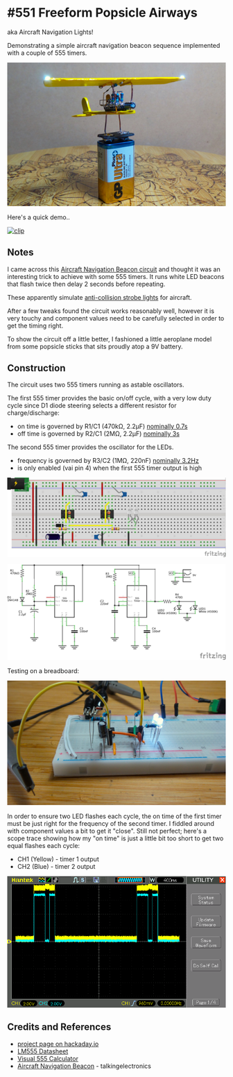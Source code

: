 # #551 Freeform Popsicle Airways

aka Aircraft Navigation Lights!

Demonstrating a simple aircraft navigation beacon sequence implemented with a couple of 555 timers.

![Build](./assets/AircraftNavigationLights_build.jpg?raw=true)

Here's a quick demo..

[![clip](https://img.youtube.com/vi/AiXiwGwCQng/0.jpg)](https://www.youtube.com/watch?v=AiXiwGwCQng)

## Notes

I came across this [Aircraft Navigation Beacon circuit](http://www.talkingelectronics.com/projects/50%20-%20555%20Circuits/50%20-%20555%20Circuits.html#Beacon) and thought it was an interesting trick to achieve with some 555 timers.
It runs white LED beacons that flash twice then delay 2 seconds before repeating.

These apparently simulate [anti-collision strobe lights](https://en.wikipedia.org/wiki/Navigation_light#Aviation_navigation_lights) for aircraft.

After a few tweaks found the circuit works reasonably well, however it is very touchy and component values need to be carefully selected in order to get the timing right.

To show the circuit off a little better, I fashioned a little aeroplane model from some popsicle sticks that sits proudly atop a 9V battery.

## Construction

The circuit uses two 555 timers running as astable oscillators.

The first 555 timer provides the basic on/off cycle, with a very low duty cycle since D1 diode steering selects a different resistor for charge/discharge:

* on time is governed by R1/C1 (470kΩ, 2.2µF) [nominally 0.7s](https://visual555.tardate.com/?mode=astable&r1=0&r2=470&c=2.2)
* off time is governed by R2/C1 (2MΩ, 2.2µF) [nominally 3s](https://visual555.tardate.com/?mode=astable&r1=0&r2=2000&c=2.2)

The second 555 timer provides the oscillator for the LEDs.

* frequency is governed by R3/C2 (1MΩ, 220nF) [nominally 3.2Hz](https://visual555.tardate.com/?mode=astable&r1=0&r2=1000&c=0.22)
* is only enabled (vai pin 4) when the first 555 timer output is high

![Breadboard](./assets/AircraftNavigationLights_bb.jpg?raw=true)

![Schematic](./assets/AircraftNavigationLights_schematic.jpg?raw=true)

Testing on a breadboard:

![AircraftNavigationLights_bb_build](./assets/AircraftNavigationLights_bb_build.jpg?raw=true)

In order to ensure two LED flashes each cycle, the on time of the first timer must be just right for the frequency of the second timer. I fiddled around with component values a bit to get it "close". Still not perfect; here's a scope trace showing how my "on time" is just a little bit too short to get two equal flashes each cycle:

* CH1 (Yellow) - timer 1 output
* CH2 (Blue) - timer 2 output

![scope](./assets/scope.gif?raw=true)

## Credits and References

* [project page on hackaday.io](https://hackaday.io/project/179479-freeform-popsicle-airways)
* [LM555 Datasheet](https://www.futurlec.com/Linear/LM555CN.shtml)
* [Visual 555 Calculator](http://visual555.tardate.com)
* [Aircraft Navigation Beacon](http://www.talkingelectronics.com/projects/50%20-%20555%20Circuits/50%20-%20555%20Circuits.html#Beacon) - talkingelectronics
